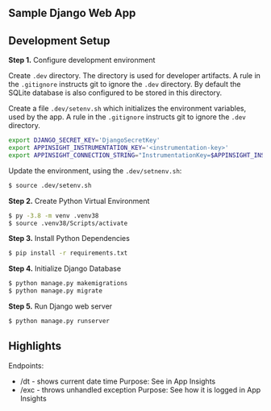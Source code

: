 ## Sample Django Web App



## Development Setup

**Step 1.** Configure development environment

Create `.dev` directory. The directory is used for developer artifacts. A rule in the `.gitignore` instructs git to ignore the `.dev` directory. By default the SQLite database is also configured to be stored in this directory.

Create a file `.dev/setenv.sh` which initializes the environment variables, used by the app. A rule in the `.gitignore` instructs git to ignore the `.dev` directory. 

```bash
export DJANGO_SECRET_KEY='DjangoSecretKey'
export APPINSIGHT_INSTRUMENTATION_KEY='<instrumentation-key>'
export APPINSIGHT_CONNECTION_STRING="InstrumentationKey=$APPINSIGHT_INSTRUMENTATION_KEY;IngestionEndpoint=https://westeurope-5.in.applicationinsights.azure.com/"
```

Update the environment, using the `.dev/setnenv.sh`:

```bash
$ source .dev/setenv.sh
```

**Step 2.** Create Python Virtual Environment

```bash
$ py -3.8 -m venv .venv38
$ source .venv38/Scripts/activate
```



**Step 3.** Install Python Dependencies

```bash
$ pip install -r requirements.txt
```

**Step 4.** Initialize Django Database

```bash
$ python manage.py makemigrations
$ python manage.py migrate
```

**Step 5.** Run Django web server

```bash
$ python manage.py runserver
```



## Highlights

Endpoints:

* /dt - shows current date time
  Purpose: See in App Insights
* /exc - throws unhandled exception
  Purpose: See how it is logged in App Insights



